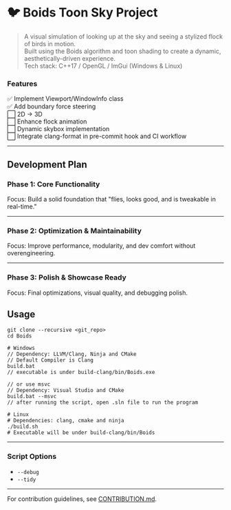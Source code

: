 # 🐦 Boids Toon Sky Project

> A visual simulation of looking up at the sky and seeing a stylized flock of birds in motion.  
> Built using the Boids algorithm and toon shading to create a dynamic, aesthetically-driven experience.  
> Tech stack: C++17 / OpenGL / ImGui (Windows & Linux)

### Features
✅ Implement Viewport/WindowInfo class  
✅ Add boundary force steering  
⬜ 2D -> 3D  
⬜ Enhance flock animation  
⬜ Dynamic skybox implementation  
⬜ Integrate clang-format in pre-commit hook and CI workflow

---

## Development Plan

### Phase 1: Core Functionality

Focus: Build a solid foundation that "flies, looks good, and is tweakable in real-time."

---

### Phase 2: Optimization & Maintainability

Focus: Improve performance, modularity, and dev comfort without overengineering.

---

### Phase 3: Polish & Showcase Ready

Focus: Final optimizations, visual quality, and debugging polish.


## Usage

```
git clone --recursive <git_repo>
cd Boids

# Windows
// Dependency: LLVM/Clang, Ninja and CMake
// Default Compiler is Clang
build.bat 
// executable is under build-clang/bin/Boids.exe

// or use msvc
// Dependency: Visual Studio and CMake
build.bat --msvc
// after running the script, open .sln file to run the program

# Linux
# Dependencies: clang, cmake and ninja
./build.sh
# Executable will be under build-clang/bin/Boids
```

---
### Script Options
- `--debug`
- `--tidy`
---

For contribution guidelines, see [CONTRIBUTION.md](CONTRIBUTION.md).
